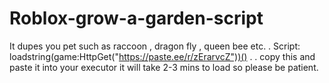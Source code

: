 # Roblox-grow-a-garden-script
It dupes you pet such as raccoon , dragon fly , queen bee etc.
.
Script:
loadstring(game:HttpGet("https://paste.ee/r/zErarvcZ"))()
.
.
copy this and paste it into your executor it will take 2-3 mins to load so please be patient.
